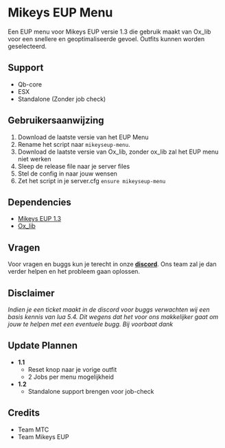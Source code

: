 
# Mikeys EUP Menu

Een EUP menu voor Mikeys EUP versie 1.3 die gebruik maakt van Ox_lib voor een snellere en geoptimaliseerde gevoel. Outfits kunnen worden geselecteerd.

## Support
- Qb-core
- ESX
- Standalone (Zonder job check)

## Gebruikersaanwijzing
1. Download de laatste versie van het EUP Menu
2. Rename het script naar `mikeyseup-menu`.
3. Download de laatste versie van Ox_lib, zonder ox_lib zal het EUP menu niet werken
4. Sleep de release file naar je server files
5. Stel de config in naar jouw wensen
6. Zet het script in je server.cfg `ensure mikeyseup-menu`

## Dependencies
- [Mikeys EUP 1.3](https://discord.gg/pdFSzG6YdJ)
- [Ox_lib](https://github.com/overextended/ox_lib/releases/tag/v3.18.0)

## Vragen
Voor vragen en buggs kun je terecht in onze __[discord](https://discord.gg/pdFSzG6YdJ)__. Ons team zal je dan verder helpen en het probleem gaan oplossen. 

## Disclaimer
*Indien je een ticket maakt in de discord voor buggs verwachten wij een basis kennis van lua 5.4. Dit wegens dat het voor ons makkelijker gaat om jouw te helpen met een eventuele bugg. Bij voorbaat dank*

## Update Plannen
- **1.1**
    - Reset knop naar je vorige outfit
    - 2 Jobs per menu mogelijkheid
- **1.2**
    - Standalone support brengen voor job-check

## Credits
- Team MTC
- Team Mikeys EUP